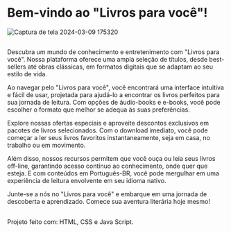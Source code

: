 <h1>Bem-vindo ao "Livros para você"!</h1>

![Captura de tela 2024-03-09 175320](https://github.com/KevynMendes/e-comerce_livros/assets/156138743/f033a1d5-5fb2-415b-9ead-88d974a97e90)
##
Descubra um mundo de conhecimento e entretenimento com "Livros para você". Nossa plataforma oferece uma ampla seleção de títulos, desde best-sellers até obras clássicas, em formatos digitais que se adaptam ao seu estilo de vida.

Ao navegar pelo "Livros para você", você encontrará uma interface intuitiva e fácil de usar, projetada para ajudá-lo a encontrar os livros perfeitos para sua jornada de leitura. Com opções de áudio-books e e-books, você pode escolher o formato que melhor se adequa às suas preferências.

Explore nossas ofertas especiais e aproveite descontos exclusivos em pacotes de livros selecionados. Com o download imediato, você pode começar a ler seus livros favoritos instantaneamente, seja em casa, no trabalho ou em movimento.

Além disso, nossos recursos permitem que você ouça ou leia seus livros off-line, garantindo acesso contínuo ao conhecimento, onde quer que esteja. E com conteúdos em Português-BR, você pode mergulhar em uma experiência de leitura envolvente em seu idioma nativo.

Junte-se a nós no "Livros para você" e embarque em uma jornada de descoberta e aprendizado. Comece sua aventura literária hoje mesmo!
##
Projeto feito com: HTML, CSS e Java Script.
